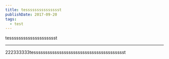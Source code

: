 ```yaml
---
title: tessssssssssssssst
publishDate: 2017-09-20
tags:
  - test
---
```


tesssssssssssssssssssst

---

222333333tessssssssssssssssssssssssssssssssssssssst
